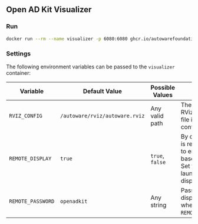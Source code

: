 ## Open AD Kit Visualizer

### Run

```bash
docker run --rm --name visualizer -p 6080:6080 ghcr.io/autowarefoundation/autoware-tools:visualizer
```

### Settings

The following environment variables can be passed to the `visualizer` container:

| Variable          | Default Value                  | Possible Values | Description                                                                                                                            |
| ----------------- | ------------------------------ | --------------- | -------------------------------------------------------------------------------------------------------------------------------------- |
| `RVIZ_CONFIG`     | `/autoware/rviz/autoware.rviz` | Any valid path  | The full path to the RViz configuration file inside the container                                                                      |
| `REMOTE_DISPLAY`  | `true`                         | `true`, `false` | By default, the RViz is redirected to a URL to enable browser-based visualization. Set this to `false` to launch a local RViz display. |
| `REMOTE_PASSWORD` | `openadkit`                    | Any string      | Password for remote display (only used when `REMOTE_DISPLAY=true`)                                                                     |
